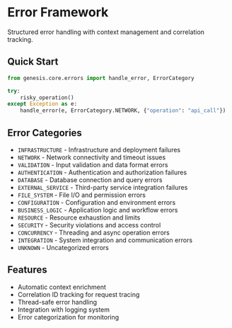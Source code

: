# Error Framework

Structured error handling with context management and correlation tracking.

## Quick Start

```python
from genesis.core.errors import handle_error, ErrorCategory

try:
    risky_operation()
except Exception as e:
    handle_error(e, ErrorCategory.NETWORK, {"operation": "api_call"})
```

## Error Categories

- `INFRASTRUCTURE` - Infrastructure and deployment failures
- `NETWORK` - Network connectivity and timeout issues
- `VALIDATION` - Input validation and data format errors
- `AUTHENTICATION` - Authentication and authorization failures
- `DATABASE` - Database connection and query errors
- `EXTERNAL_SERVICE` - Third-party service integration failures
- `FILE_SYSTEM` - File I/O and permission errors
- `CONFIGURATION` - Configuration and environment errors
- `BUSINESS_LOGIC` - Application logic and workflow errors
- `RESOURCE` - Resource exhaustion and limits
- `SECURITY` - Security violations and access control
- `CONCURRENCY` - Threading and async operation errors
- `INTEGRATION` - System integration and communication errors
- `UNKNOWN` - Uncategorized errors

## Features

- Automatic context enrichment
- Correlation ID tracking for request tracing
- Thread-safe error handling
- Integration with logging system
- Error categorization for monitoring
